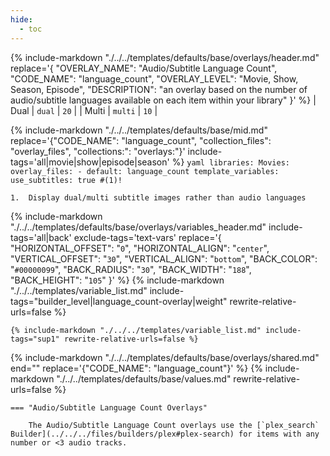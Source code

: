 ```yaml
---
hide:
  - toc
---
```

{%
    include-markdown "./../../templates/defaults/base/overlays/header.md"
    replace='{
        "OVERLAY_NAME": "Audio/Subtitle Language Count", 
        "CODE_NAME": "language_count",
        "OVERLAY_LEVEL": "Movie, Show, Season, Episode",
        "DESCRIPTION": "an overlay based on the number of audio/subtitle languages available on each item within your library"
    }'
%}
| Dual  | `dual`  | `20` |
| Multi | `multi` | `10` |

{% 
    include-markdown "./../../templates/defaults/base/mid.md" 
    replace='{"CODE_NAME": "language_count", "collection_files": "overlay_files", "collections:": "overlays:"}' 
    include-tags='all|movie|show|episode|season' 
%}
    ```yaml
    libraries:
      Movies:
        overlay_files:
          - default: language_count
            template_variables:
              use_subtitles: true #(1)!
    ```

    1.  Display dual/multi subtitle images rather than audio languages

{% 
    include-markdown "./../../templates/defaults/base/overlays/variables_header.md"
    include-tags='all|back'
    exclude-tags='text-vars'
    replace='{
        "HORIZONTAL_OFFSET": "`0`",
        "HORIZONTAL_ALIGN": "`center`",
        "VERTICAL_OFFSET": "`30`",
        "VERTICAL_ALIGN": "`bottom`",
        "BACK_COLOR": "`#00000099`",
        "BACK_RADIUS": "`30`",
        "BACK_WIDTH": "`188`",
        "BACK_HEIGHT": "`105`"
    }'
%}
    {%
        include-markdown "./../../templates/variable_list.md"
        include-tags="builder_level|language_count-overlay|weight"
        rewrite-relative-urls=false
    %}

    {% include-markdown "./../../templates/variable_list.md" include-tags="sup1" rewrite-relative-urls=false %}

{% include-markdown "./../../templates/defaults/base/overlays/shared.md" end="<!--text-variables-->" replace='{"CODE_NAME": "language_count"}' %}
{% include-markdown "./../../templates/defaults/base/values.md" rewrite-relative-urls=false %}

    === "Audio/Subtitle Language Count Overlays"
    
        The Audio/Subtitle Language Count overlays use the [`plex_search` Builder](../../../files/builders/plex#plex-search) for items with any number or <3 audio tracks.
